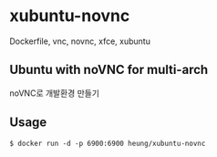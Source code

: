 # xubuntu-novnc
Dockerfile, vnc, novnc, xfce, xubuntu

## Ubuntu with noVNC for multi-arch

noVNC로 개발환경 만들기


## Usage

    $ docker run -d -p 6900:6900 heung/xubuntu-novnc



